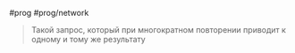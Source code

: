 #prog #prog/network  

> Такой запрос, который при многократном повторении приводит к одному и тому же результату


